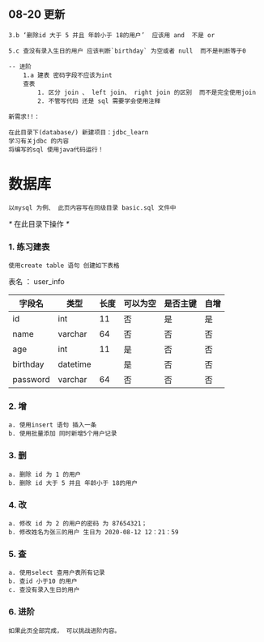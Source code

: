 ## 08-20 更新

```
3.b ‘删除id 大于 5 并且 年龄小于 18的用户’  应该用 and  不是 or

5.c 查没有录入生日的用户 应该判断`birthday` 为空或者 null  而不是判断等于0

-- 进阶
	1.a 建表 密码字段不应该为int
	查表  
		1. 区分 join 、 left join、 right join 的区别  而不是完全使用join
		2. 不管写代码 还是 sql 需要学会使用注释  
		
新需求!!：

在此目录下(database/) 新建项目：jdbc_learn
学习有关jdbc 的内容 
将编写的sql 使用java代码运行！

```






# 数据库 
	以mysql 为例、 此页内容写在同级目录 basic.sql 文件中
	
_*_ 在此目录下操作 _*_

### 1. 练习建表 
	使用create table 语句 创建如下表格

表名 ： user_info

|字段名	|类型	|长度	|可以为空	|是否主键	|自增	|
|----	|----	|----	|----		|----		|----	|
|id		|int	|11		|否			|是			|是		|
|name	|varchar|64		|否			|否 		|否 	|
|age 	|int 	|11		|是 		|否 		|否 	|
|birthday|datetime|		|是 		|否 		|否 	|
|password|varchar|64	|否 		|否 		|否 	|

### 2. 增
    a. 使用insert 语句 插入一条
    b. 使用批量添加 同时新增5个用户记录
    
### 3. 删
    a. 删除 id 为 1 的用户
    b. 删除 id 大于 5 并且 年龄小于 18的用户

### 4. 改
    a. 修改 id 为 2 的用户的密码 为 87654321；
    b. 修改姓名为张三的用户 生日为 2020-08-12 12：21：59

### 5. 查
    a. 使用select 查用户表所有记录
    b. 查id 小于10 的用户
    c. 查没有录入生日的用户


### 6. 进阶
    如果此页全部完成， 可以挑战进阶内容。